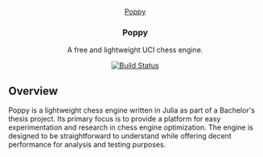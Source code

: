 <div align="center">

  [Poppy][poppy-logo]

  <h3>Poppy</h3>

  A free and lightweight UCI chess engine.

  [![Build Status](https://github.com/aherbrich/Poppy.jl/actions/workflows/CI.yml/badge.svg?branch=main)](https://github.com/aherbrich/Poppy.jl/actions/workflows/CI.yml?query=branch%3Amain)
  
</div>


## Overview

Poppy is a lightweight chess engine written in Julia as part of a Bachelor's thesis project. Its primary focus is to provide a platform for easy experimentation and research in chess engine optimization. The engine is designed to be straightforward to understand while offering decent performance for analysis and testing purposes.


[poppy-logo]: https://github.com/aherbrich/Poppy.jl/blob/main/docs/poppy-logo.png